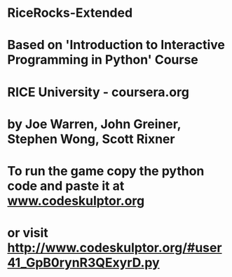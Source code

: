 # RiceRocks-Extended

# Based on 'Introduction to Interactive Programming in Python' Course
# RICE University - coursera.org
# by Joe Warren, John Greiner, Stephen Wong, Scott Rixner

# To run the game copy the python code and paste it at www.codeskulptor.org 
# or visit http://www.codeskulptor.org/#user41_GpB0rynR3QExyrD.py
